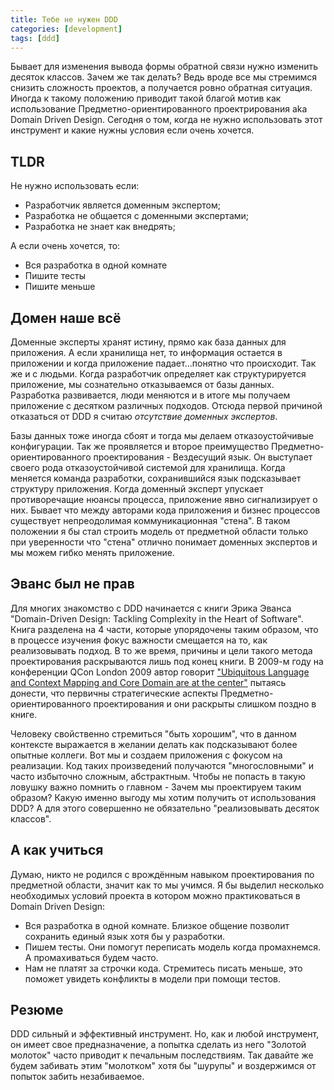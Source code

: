 ```yaml
---
title: Тебе не нужен DDD
categories: [development]
tags: [ddd]
---
```

Бывает для изменения вывода формы обратной связи нужно изменить десяток классов.
Зачем же так делать? Ведь вроде все мы стремимся снизить сложность проектов,
а получается ровно обратная ситуация. Иногда к такому положению приводит такой
благой мотив как использование Предметно-ориентированного проектрирования aka
Domain Driven Design. Сегодня о том, когда не нужно использовать этот инструмент
и какие нужны условия если очень хочется.
<!--more-->

## TLDR

Не нужно использовать если:

- Разработчик является доменным экспертом;
- Разработка не общается с доменными экспертами;
- Разработка не знает как внедрять;

А если очень хочется, то:

- Вся разработка в одной комнате
- Пишите тесты
- Пишите меньше

## Домен наше всё

Доменные эксперты хранят истину, прямо как база данных для приложения.
А если хранилища нет, то информация остается в приложении и когда
приложение падает...понятно что происходит.
Так же и с людьми. Когда разработчик определяет как структурируется
приложение, мы сознательно отказываемся от базы данных. Разработка
развивается, люди меняются и в итоге мы получаем приложение с десятком
различных подходов. Отсюда первой причиной отказаться от DDD я считаю
*отсутствие доменных экспертов*.

Базы данных тоже иногда сбоят и тогда мы делаем отказоустойчивые конфигурации.
Так же проявляется и второе преимущество Предметно-ориентированного
проектирования - Вездесущий язык. Он выступает своего рода отказоустойчивой
системой для хранилища. Когда меняется команда разработки, сохранившийся
язык подсказывает структуру приложения. Когда доменный эксперт упускает
противоречащие нюансы процесса, приложение явно сигнализирует о них.
Бывает что между авторами кода приложения и бизнес процессов существует
непреодолимая коммуникационная "стена". В таком положении я бы стал
строить модель от предметной области только при уверенности что "стена"
отлично понимает доменных экспертов и мы можем гибко менять приложение.

## Эванс был не прав

Для многих знакомство с DDD начинается с книги Эрика Эванса "Domain-Driven
Design: Tackling Complexity in the Heart of Software". Книга разделена на
4 части, которые упорядочены таким образом, что в процессе изучения фокус важности
смещается на то, как реализовывать подход. В то же время, причины и цели такого
метода проектирования раскрываются лишь под конец книги. В 2009-м году на конференции
QCon London 2009 автор говорит ["Ubiquitous Language and Context Mapping and
Core Domain are at the center"](https://qconlondon.com/london-2009/qconlondon.com/london-2009/presentation/What+I've+learned+about+DDD+since+the+book.html)
пытаясь донести, что первичны стратегические аспекты Предметно-ориентированного
проектирования и они раскрыты слишком поздно в книге.

Человеку свойственно стремиться "быть хорошим", что в данном контексте выражается
в желании делать как подсказывают более опытные коллеги. Вот мы и создаем приложения
с фокусом на реализации. Код таких произведений получаются "многословными" и часто
избыточно сложным, абстрактным. Чтобы не попасть в такую ловушку важно помнить о
главном - Зачем мы проектируем таким образом? Какую именно выгоду мы хотим получить
от использования DDD? А для этого совершенно не обязательно "реализовывать десяток
классов".

## А как учиться

Думаю, никто не родился с врождённым навыком проектирования по предметной области,
значит как то мы учимся. Я бы выделил несколько необходимых условий проекта
в котором можно практиковаться в Domain Driven Design:

- Вся разработка в одной комнате. Близкое общение позволит сохранить единый язык
  хотя бы у разработки.
- Пишем тесты. Они помогут переписать модель когда промахнемся. А промахиваться
  будем часто.
- Нам не платят за строчки кода. Стремитесь писать меньше, это поможет увидеть
  конфликты в модели при помощи тестов.

## Резюме

DDD сильный и эффективный инструмент. Но, как и любой инструмент, он имеет
свое предназначение, а попытка сделать из него "Золотой молоток" часто приводит
к печальным последствиям. Так давайте же будем забивать этим "молотком" хотя бы
"шурупы" и воздержимся от попыток забить незабиваемое.
